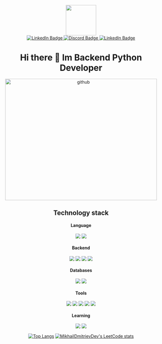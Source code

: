 <div id="header" align="center">
    <img src="https://media.giphy.com/media/IWiAPmq1HS9QZRu8PT/giphy-downsized-large.gif" width="100"/>
</div>
<div id="badges" align="center">
    <a href="https://t.me/futhep">
      <img src="https://img.shields.io/badge/telegram-blue?logo=telegram&logoColor=white&style=for-the-badge" alt="LinkedIn Badge"/>
    </a>
    <a href="https://discordapp.com/users/450385665830420500/">
      <img src="https://img.shields.io/badge/discord-magenta?logo=discord&logoColor=white&style=for-the-badge" alt="Discord Badge"/>
    </a>
    <a href="https://www.linkedin.com/in/mikhail-podbereznikov-0bb040225/">
      <img src="https://img.shields.io/badge/LinkedIn-blue?style=for-the-badge&logo=linkedin&logoColor=white" alt="LinkedIn Badge"/>
    </a>
</div>

<h1 align="center">Hi there 👋 Im Backend Python Developer</h1>
<div align="center">
    <div>
      <img src="https://i.postimg.cc/Pxps60rb/github.png" alt="github" width="500" height="400"/>
    </div>
    <div>
        <h2>Technology stack</h2>
        <h4> Language </h4>
        <img src="https://img.shields.io/badge/python-blue?style=for-the-badge&logo=python&logoColor=white"/>
        <img src="https://img.shields.io/badge/javascript-yellow?style=for-the-badge&logo=javascript&logoColor=white"/>
        <h4> Backend </h4>
        <img src="https://img.shields.io/badge/django-green?style=for-the-badge&logo=django&logoColor=white"/>
        <img src="https://img.shields.io/badge/DRF-blue?style=for-the-badge&logo=django&logoColor=white"/>
        <img src="https://img.shields.io/badge/Celery-orange?style=for-the-badge&logo=Celery&logoColor=white"/>
        <img src="https://img.shields.io/badge/pytest-yellow?style=for-the-badge&logo=pytest&logoColor=white"/>
        <h4> Databases </h4>
        <img src="https://img.shields.io/badge/Redis-orange?style=for-the-badge&logo=Redis&logoColor=white"/>
        <img src="https://img.shields.io/badge/PostgreSQL-gray?style=for-the-badge&logo=PostgreSQL&logoColor=white"/>
        <h4> Tools </h4>
        <img src="https://img.shields.io/badge/Linux-gray?style=for-the-badge&logo=Linux&logoColor=white"/>
        <img src="https://img.shields.io/badge/docker-blue?style=for-the-badge&logo=docker&logoColor=white"/>
        <img src="https://img.shields.io/badge/postman-orange?style=for-the-badge&logo=postman&logoColor=white"/>
        <img src="https://img.shields.io/badge/github-grey?style=for-the-badge&logo=github&logoColor=white"/>
        <img src="https://img.shields.io/badge/gitlab-orange?style=for-the-badge&logo=gitlab&logoColor=white"/>
        <h4> Learning </h4>
        <img src="https://img.shields.io/badge/typescript-yellow?style=for-the-badge&logo=typescript&logoColor=white"/>
        <img src="https://img.shields.io/badge/react-green?style=for-the-badge&logo=react&logoColor=white"/>
    </div>

[![Top Langs](https://github-readme-stats.vercel.app/api/top-langs/?username=MikhailDmitrievDev&layout=compact&theme=vision-friendly-dark)](https://github.com/anuraghazra/github-readme-stats)
[![MikhailDmitrievDev's LeetCode stats](https://leetcode-stats-six.vercel.app/api?username=MikhailDmitrievDev&theme=dark)](https://github.com/MikhailDmitrievDev/leetcode-stats)
</div>
